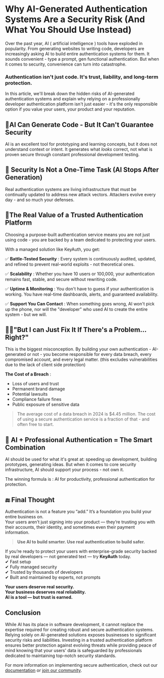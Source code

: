 # Why AI-Generated Authentication Systems Are a Security Risk (And What You Should Use Instead)
Over the past year, AI ( artificial intelligence ) tools have exploded in popularity. From generating websites to writing code, developers are increasingly asking AI to build entire authentication systems for them. It sounds convenient - type a prompt, gen functional authentication. But when it comes to security, convenience can turn into catastrophe. 

### Authentication isn't just code. It's trust, liability, and long-term protection.
In this article, we'll break down the hidden risks of AI-generated authentication systems and explain why relying on a professionally developer authentication platform isn't just easier - it's the only responsible option if you value your users, your product and your reputation. 

## 🚨AI Can Generate Code - But It Can't Guarantee Security
AI is an excellent tool for prototyping and learning concepts, but it does not understand context or intent. It generates what *looks* correct, not what is proven secure through constant professional development testing. 

## 🧪 Security Is Not a One-Time Task (AI Stops After Generation)
Real authentication systems are living infrastructure that must be continually updated to address new attack vectors. Attackers evolve every day - and so much your defenses.

## 🤝The Real Value of a Trusted Authentication Platform
Choosing a purpose-built authentication service means you are not just using code - you are backed by a team dedicated to protecting your users. 

With a managed solution like KeyAuth, you get: 

✅ **Battle-Tested Security** : 
Every system is continuously audited, updated, and refined to prevent real-world exploits - not theoretical ones. 

✅ **Scalability** :
Whether you have 10 users or 100,000, your authentication remains fast, stable, and secure without rewriting code.

✅ **Uptime & Monitoring** :
You don't have to guess if your authentication is working. You have real-time dashboards, alerts, and guaranteed availability. 

✅ **Support You Can Contact** :
When something goes wrong, AI won't pick up the phone, nor will the "developer" who used AI to create the entire system - but we will. 

## 👨‍💻"But I can Just Fix It If There's a Problem... Right?"
This is the biggest misconception. By building your own authentication - AI-generated or not - you become responsible for every data breach, every compromised account, and every legal matter. (this excludes vulnerabilities due to the lack of client side protection)

**The Cost of a Breach** :
- Loss of users and trust
- Permanent brand damage
- Potential lawsuits
- Compliance failure fines
- Public exposure of sensitive data

> The average cost of a data breach in 2024 is $4.45 million. The cost of using a secure authentication service is a fraction of that - and often free to start.

## 🚀 AI + Professional Authentication = The Smart Combination
AI should be used for what it's great at: speeding up development, building prototypes, generating ideas. But when it comes to core security infrastructure, AI should support your process - not own it.

The winning formula is : AI for productivity, professional authentication for protection. 


## 🔚 Final Thought

Authentication is not a feature you “add.” It’s a foundation you build your entire business on.  
Your users aren’t just signing into your product — they’re trusting you with their accounts, their identity, and sometimes even their payment information.

> **Use AI to build smarter. Use real authentication to build safer.**

If you’re ready to protect your users with enterprise-grade security backed by real developers — not generated text — try **KeyAuth** today.  
✔ Fast setup  
✔ Fully managed security  
✔ Trusted by thousands of developers  
✔ Built and maintained by experts, not prompts

**Your users deserve real security.  
Your business deserves real reliability.  
AI is a tool — but trust is earned.**


## Conclusion

While AI has its place in software development, it cannot replace the expertise required for creating robust and secure authentication systems. Relying solely on AI-generated solutions exposes businesses to significant security risks and liabilities. Investing in a trusted authentication platform ensures better protection against evolving threats while providing peace of mind knowing that your users' data is safeguarded by professionals dedicated to maintaining top-notch security standards.

For more information on implementing secure authentication, check out our [documentation](https://keyauth.cc/docs) or [join our community](https://discord.gg/keyauth).
